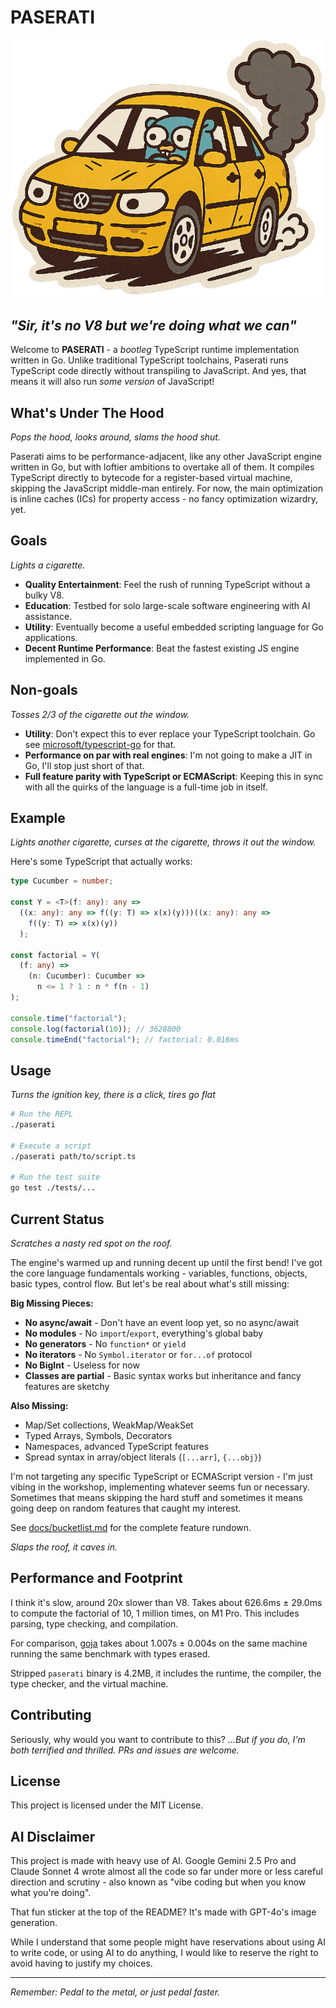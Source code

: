 # PASERATI

![Paserati](paserati.png)

## _"Sir, it's no V8 but we're doing what we can"_

Welcome to **PASERATI** - a _bootleg_ TypeScript runtime implementation written in Go. Unlike traditional TypeScript toolchains, Paserati runs TypeScript code directly without transpiling to JavaScript. And yes, that means it will also run _some version_ of JavaScript!

## What's Under The Hood

_Pops the hood, looks around, slams the hood shut._

Paserati aims to be performance-adjacent, like any other JavaScript engine written in Go, but with loftier ambitions to overtake all of them. It compiles TypeScript directly to bytecode for a register-based virtual machine, skipping the JavaScript middle-man entirely. For now, the main optimization is inline caches (ICs) for property access - no fancy optimization wizardry, yet.

## Goals

_Lights a cigarette._

- **Quality Entertainment**: Feel the rush of running TypeScript without a bulky V8.
- **Education**: Testbed for solo large-scale software engineering with AI assistance.
- **Utility**: Eventually become a useful embedded scripting language for Go applications.
- **Decent Runtime Performance**: Beat the fastest existing JS engine implemented in Go.

## Non-goals

_Tosses 2/3 of the cigarette out the window._

- **Utility**: Don't expect this to ever replace your TypeScript toolchain. Go see [microsoft/typescript-go](https://github.com/microsoft/typescript-go) for that.
- **Performance on par with real engines**: I'm not going to make a JIT in Go, I'll stop just short of that.
- **Full feature parity with TypeScript or ECMAScript**: Keeping this in sync with all the quirks of the language is a full-time job in itself.

## Example

_Lights another cigarette, curses at the cigarette, throws it out the window._

Here's some TypeScript that actually works:

```typescript
type Cucumber = number;

const Y = <T>(f: any): any =>
  ((x: any): any => f((y: T) => x(x)(y)))((x: any): any =>
    f((y: T) => x(x)(y))
  );

const factorial = Y(
  (f: any) =>
    (n: Cucumber): Cucumber =>
      n <= 1 ? 1 : n * f(n - 1)
);

console.time("factorial");
console.log(factorial(10)); // 3628800
console.timeEnd("factorial"); // factorial: 0.016ms
```

## Usage

_Turns the ignition key, there is a click, tires go flat_

```bash
# Run the REPL
./paserati

# Execute a script
./paserati path/to/script.ts

# Run the test suite
go test ./tests/...
```

## Current Status

_Scratches a nasty red spot on the roof._

The engine's warmed up and running decent up until the first bend! I've got the core language fundamentals working - variables, functions, objects, basic types, control flow. But let's be real about what's still missing:

**Big Missing Pieces:**

- **No async/await** - Don't have an event loop yet, so no async/await
- **No modules** - No `import`/`export`, everything's global baby
- **No generators** - No `function*` or `yield`
- **No iterators** - No `Symbol.iterator` or `for...of` protocol
- **No BigInt** - Useless for now
- **Classes are partial** - Basic syntax works but inheritance and fancy features are sketchy

**Also Missing:**

- Map/Set collections, WeakMap/WeakSet
- Typed Arrays, Symbols, Decorators
- Namespaces, advanced TypeScript features
- Spread syntax in array/object literals (`[...arr]`, `{...obj}`)

I'm not targeting any specific TypeScript or ECMAScript version - I'm just vibing in the workshop, implementing whatever seems fun or necessary. Sometimes that means skipping the hard stuff and sometimes it means going deep on random features that caught my interest.

See [docs/bucketlist.md](docs/bucketlist.md) for the complete feature rundown.

_Slaps the roof, it caves in._

## Performance and Footprint

I think it's slow, around 20x slower than V8. Takes about 626.6ms ± 29.0ms to compute the factorial of 10, 1 million times, on M1 Pro. This includes parsing, type checking, and compilation.

For comparison, [goja](https://github.com/dop251/goja) takes about 1.007s ± 0.004s on the same machine running the same benchmark with types erased.

Stripped `paserati` binary is 4.2MB, it includes the runtime, the compiler, the type checker, and the virtual machine.

## Contributing

Seriously, why would you want to contribute to this? _…But if you do, I'm both terrified and thrilled. PRs and issues are welcome._

## License

This project is licensed under the MIT License.

## AI Disclaimer

This project is made with heavy use of AI. Google Gemini 2.5 Pro and Claude Sonnet 4 wrote almost all the code so far under more or less careful direction and scrutiny - also known as "vibe coding but when you know what you're doing".

That fun sticker at the top of the README? It's made with GPT-4o's image generation.

While I understand that some people might have reservations about using AI to write code, or using AI to do anything, I would like to reserve the right to avoid having to justify my choices.

---

_Remember: Pedal to the metal, or just pedal faster._
